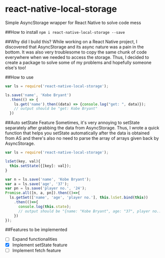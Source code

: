 # react-native-local-storage
Simple AsyncStorage wrapper for React Native to solve code mess

##How to install
`npm i react-native-local-storage --save`

##Why did I build this?
While working on a React Native project, I discovered that AsyncStorage and its async nature was a pain in the bottom. It was also very troublesome to copy the same chunk of code everywhere when we needed to access the storage. Thus, I decided to create a package to solve some of my problems and hopefully someone else's too!

##How to use
```Javascript
var ls = require('react-native-local-storage');

ls.save('name', 'Kobe Bryant')
  .then(() => {
    ls.get('name').then((data) => {console.log("get: ", data)});
    // output should be "get: Kobe Bryant"
  })
```
##Auto setState Feature
Sometimes, it's very annoying to setState separately after grabbing the data from AsyncStorage. Thus, I wrote a quick function that helps you setState automatically after the data is obtained from AS and there's also no need to parse the array of arrays given back by AsyncStorage.
```Javascript
var ls = require('react-native-local-storage');

lsSet(key, val){
  this.setState({[key]: val});
}

var n = ls.save('name', 'Kobe Bryant');
var a = ls.save('age', '37');
var pn = ls.save('player no.', '24');
Promise.all([n, a, pn]).then(()=>{
  ls.getSet(['name', 'age', 'player no.'], this.lsSet.bind(this))
    .then(()=>{
      console.log(this.state);
      // output should be "{name: "Kobe Bryant", age: "37", player no.: "24"}"
    })
});
```

##Features to be implemented

- [ ] Expand functionalities
- [x] Implement setState feature
- [ ] Implement fetch feature